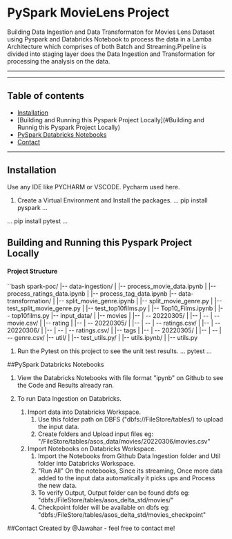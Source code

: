# PySpark MovieLens Project

Building Data Ingestion and Data Transformaton for Movies Lens Dataset using Pyspark and Databricks Notebook to process the data in a Lamba
Architecture which comprises of both Batch and Streaming.Pipeline is divided into staging layer does the Data Ingestion
and Transformation for processing the analysis on the data.

<hr>

<hr>

## Table of contents
* [Installation](#Installation)
* [Building and Running this Pyspark Project Locally](#Building and Runnig this Pyspark Project Locally)
* [PySpark Databricks Notebooks](#PySpark)
* [Contact](#Contact)
<hr>

## Installation

Use any IDE like PYCHARM or VSCODE. Pycharm used here.
1. Create a Virtual Environment and Install the packages. 
...
pip install pyspark
...

...
pip install pytest
...

## Building and Running this Pyspark Project Locally
 #### Project Structure
``bash
spark-poc/
 |-- data-ingestion/
 |   |-- process_movie_data.ipynb
 |   |-- process_ratings_data.ipynb
 |   |-- process_tag_data.ipynb
 |-- data-transformation/
 |   |-- split_movie_genre.ipynb
 |   |-- split_movie_genre.py
 |   |-- test_split_movie_genre.py
 |   |-- test_top10films.py
 |   |-- Top10_Films.ipynb
 |   |-- top10films.py
 |-- input_data/
 |   |-- movies
 |   |-- | -- 20220305/
 |   |-- | -- | -- movie.csv/
 |   |-- rating
 |   |-- | -- 20220305/
 |   |-- | -- | -- ratings.csv/
 |   |-- | -- 20220306/
 |   |-- | -- | -- ratings.csv/
 |   |-- tags
 |   |-- | -- 20220305/
 |   |-- | -- | -- genre.csv/
 |-- util/
 |   |-- test_utils.py/
 |   |-- utils.ipynb/
 |   |-- utils.py

1. Run the Pytest on this project to see the unit test results.
...
pytest
...

##PySpark Databricks Notebooks
1. View the Databricks Notebooks with file format "ipynb" on Github to see the Code and Results already ran.

2. To run Data Ingestion on Databricks.

   1. Import data into Databricks Workspace.
      1. Use this folder path on DBFS ("dbfs://FileStore/tables/) to upload the input data.
      2. Create folders and Upload input files eg: "/FileStore/tables/asos_data/movies/20220306/movies.csv"
   2. Import Notebooks on Databricks Workspace. 
      1. Import the Notebooks from Github Data Ingestion folder and Util folder into Databricks Workspace.
      2. "Run All" On the notebooks, Since its streaming, Once more data added to the input data automatically it picks ups and Process the new data.
      3. To verify Output, Output folder can be found dbfs eg: "dbfs:/FileStore/tables/asos_delta_std/movies/"
      4. Checkpoint folder will be available on dbfs eg: "dbfs:/FileStore/tables/asos_delta_std/movies_checkpoint"

##Contact
Created by @Jawahar - feel free to contact me!
